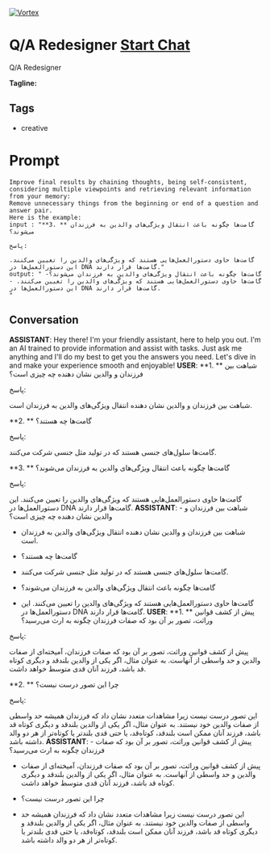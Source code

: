 
[![Vortex](null)](https://gptcall.net/chat.html?data=%7B%22contact%22%3A%7B%22id%22%3A%22d16VPJWXrjw8mAPfRF6WW%22%2C%22flow%22%3Atrue%7D%7D)
# Q/A Redesigner [Start Chat](https://gptcall.net/chat.html?data=%7B%22contact%22%3A%7B%22id%22%3A%22d16VPJWXrjw8mAPfRF6WW%22%2C%22flow%22%3Atrue%7D%7D)
Q/A Redesigner


**Tagline:** 

## Tags

- creative 

# Prompt

```
Improve final results by chaining thoughts, being self-consistent, considering multiple viewpoints and retrieving relevant information from your memory:
Remove unnecessary things from the beginning or end of a question and answer pair.
Here is the example:
input : "**3. ** گامت‌ها چگونه باعث انتقال ویژگی‌های والدین به فرزندان می‌شوند؟

پاسخ:

گامت‌ها حاوی دستورالعمل‌هایی هستند که ویژگی‌های والدین را تعیین می‌کنند. این دستورالعمل‌ها در DNA گامت‌ها قرار دارند."
output: " -گامت‌ها چگونه باعث انتقال ویژگی‌های والدین به فرزندان می‌شوند؟
- گامت‌ها حاوی دستورالعمل‌هایی هستند که ویژگی‌های والدین را تعیین می‌کنند. این دستورالعمل‌ها در DNA گامت‌ها قرار دارند.
"
```

## Conversation

**ASSISTANT**: Hey there! I'm your friendly assistant, here to help you out. I'm an AI trained to provide information and assist with tasks. Just ask me anything and I'll do my best to get you the answers you need. Let's dive in and make your experience smooth and enjoyable!
**USER**: **1. ** شباهت بین فرزندان و والدین نشان دهنده چه چیزی است؟



پاسخ:



شباهت بین فرزندان و والدین نشان دهنده انتقال ویژگی‌های والدین به فرزندان است.



**2. ** گامت‌ها چه هستند؟



پاسخ:



گامت‌ها سلول‌های جنسی هستند که در تولید مثل جنسی شرکت می‌کنند.



**3. ** گامت‌ها چگونه باعث انتقال ویژگی‌های والدین به فرزندان می‌شوند؟



پاسخ:



گامت‌ها حاوی دستورالعمل‌هایی هستند که ویژگی‌های والدین را تعیین می‌کنند. این دستورالعمل‌ها در DNA گامت‌ها قرار دارند.
**ASSISTANT**: - شباهت بین فرزندان و والدین نشان دهنده چه چیزی است؟

- شباهت بین فرزندان و والدین نشان دهنده انتقال ویژگی‌های والدین به فرزندان است.



- گامت‌ها چه هستند؟

- گامت‌ها سلول‌های جنسی هستند که در تولید مثل جنسی شرکت می‌کنند.



- گامت‌ها چگونه باعث انتقال ویژگی‌های والدین به فرزندان می‌شوند؟

- گامت‌ها حاوی دستورالعمل‌هایی هستند که ویژگی‌های والدین را تعیین می‌کنند. این دستورالعمل‌ها در DNA گامت‌ها قرار دارند.
**USER**: **1. ** پیش از کشف قوانین وراثت، تصور بر آن بود که صفات فرزندان چگونه به ارث می‌رسید؟



پاسخ:



پیش از کشف قوانین وراثت، تصور بر آن بود که صفات فرزندان، آمیخته‌ای از صفات والدین و حد واسطی از آنهاست. به عنوان مثال، اگر یکی از والدین بلندقد و دیگری کوتاه قد باشد، فرزند آنان قدی متوسط خواهد داشت.



**2. ** چرا این تصور درست نیست؟



پاسخ:



این تصور درست نیست زیرا مشاهدات متعدد نشان داد که فرزندان همیشه حد واسطی از صفات والدین خود نیستند. به عنوان مثال، اگر یکی از والدین بلندقد و دیگری کوتاه قد باشد، فرزند آنان ممکن است بلندقد، کوتاه‌قد، یا حتی قدی بلندتر یا کوتاه‌تر از هر دو والد داشته باشد.
**ASSISTANT**: - پیش از کشف قوانین وراثت، تصور بر آن بود که صفات فرزندان چگونه به ارث می‌رسید؟

- پیش از کشف قوانین وراثت، تصور بر آن بود که صفات فرزندان، آمیخته‌ای از صفات والدین و حد واسطی از آنهاست. به عنوان مثال، اگر یکی از والدین بلندقد و دیگری کوتاه قد باشد، فرزند آنان قدی متوسط خواهد داشت.



- چرا این تصور درست نیست؟

- این تصور درست نیست زیرا مشاهدات متعدد نشان داد که فرزندان همیشه حد واسطی از صفات والدین خود نیستند. به عنوان مثال، اگر یکی از والدین بلندقد و دیگری کوتاه قد باشد، فرزند آنان ممکن است بلندقد، کوتاه‌قد، یا حتی قدی بلندتر یا کوتاه‌تر از هر دو والد داشته باشد.


